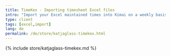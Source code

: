 ```yaml
---
title: TimeKex - Importing timesheet Excel files
intro: "Import your Excel maintained times into Kimai on a weekly basis. A flat customer/project/activity import from Excel is also available."
type: client
tags: [excel,import]
lang: de
permalink: /de/store/katjaglass-timekex.html
---
```


{% include store/katjaglass-timekex.md %}
